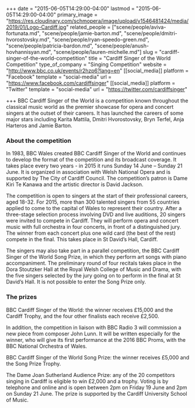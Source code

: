 +++
date = "2015-06-05T14:29:00-04:00"
lastmod = "2015-06-05T14:29:00-04:00"
primary_image = "https://res.cloudinary.com/schmopera/image/upload/v1546481424/media/2019/01/Logo-Cardiff.jpg"
related_people = ["scene/people/aviva-fortunata.md", "scene/people/jamie-barton.md", "scene/people/dmitri-hvorostovsky.md", "scene/people/ryan-speedo-green.md", "scene/people/patricia-bardon.md", "scene/people/anush-hovhannisyan.md", "scene/people/lauren-michelle.md"]
slug = "cardiff-singer-of-the-world-competition"
title = "Cardiff Singer of the World Competition"
type_of_company = "Singing Competition"
website = "http://www.bbc.co.uk/events/r2hzp6?lang=en"
[[social_media]]
platform = "Facebook"
template = "social-media"
url = "https://www.facebook.com/cardiffsinger"
[[social_media]]
platform = "Twitter"
template = "social-media"
url = "https://twitter.com/cardiffsinger"

+++
BBC Cardiff Singer of the World is a competition known throughout the classical music world as the premier showcase for opera and concert singers at the outset of their careers. It has launched the careers of some major stars including Karita Mattila, Dmitri Hvorostovsky, Bryn Terfel, Anja Harteros and Jamie Barton.

### About the competition

In 1983, BBC Wales created BBC Cardiff Singer of the World and continues to develop the format of the competition and its broadcast coverage. It takes place every two years - in 2015 it runs Sunday 14 June – Sunday 21 June. It is organized in association with Welsh National Opera and is supported by The City of Cardiff Council. The competition’s patron is Dame Kiri Te Kanawa and the artistic director is David Jackson.

The competition is open to singers at the start of their professional careers, aged 18-32. For 2015, more than 300 talented singers from 55 countries applied to come to the capital of Wales to represent their country. After a three-stage selection process involving DVD and live auditions, 20 singers were invited to compete in Cardiff. They will perform opera and concert music with full orchestra in four concerts, in front of a distinguished jury. The winner from each concert plus one wild card (the best of the rest) compete in the final. This takes place in St David’s Hall, Cardiff.

The singers may also take part in a parallel competition, the BBC Cardiff Singer of the World Song Prize, in which they perform art songs with piano accompaniment. The preliminary round of four recitals takes place in the Dora Stoutzker Hall at the Royal Welsh College of Music and Drama, with the five singers selected by the jury going on to perform in the final at St David’s Hall. It is not possible to enter the Song Prize only.

### The prizes

BBC Cardiff Singer of the World: the winner receives £15,000 and the Cardiff Trophy, and the four other finalists each receive £2,500.

In addition, the competition in liaison with BBC Radio 3 will commission a new piece from composer John Lunn. It will be written especially for the winner, who will give its first performance at the 2016 BBC Proms, with the BBC National Orchestra of Wales.

BBC Cardiff Singer of the World Song Prize: the winner receives £5,000 and the Song Prize Trophy.

The Dame Joan Sutherland Audience Prize: any of the 20 competitors singing in Cardiff is eligible to win £2,000 and a trophy. Voting is by telephone and online and is open between 2pm on Friday 19 June and 2pm on Sunday 21 June. The prize is supported by the Cardiff University School of Music.
